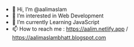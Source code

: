 - 👋 Hi, I’m @aalimaslam
- 👀 I’m interested in Web Development
- 🌱 I’m currently Learning JavaScript
- 📫 How to reach me : https://aalim.netlify.app / https://aalimaslambhatt.blogspot.com

<!---
aalimaslam/aalimaslam is a ✨ special ✨ repository because its `README.md` (this file) appears on your GitHub profile.
You can click the Preview link to take a look at your changes.
--->
